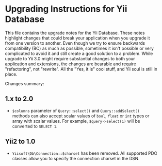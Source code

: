 # Upgrading Instructions for Yii Database

This file contains the upgrade notes for the Yii Database.
These notes highlight changes that could break your application when you upgrade it from one version to another.
Even though we try to ensure backwards compatibility (BC) as much as possible, sometimes
it isn't possible or very complicated to avoid it and still create a good solution to
a problem. While upgrade to Yii 3.0 might require substantial changes to both your application and extensions,
the changes are bearable and require "refactoring", not "rewrite".
All the "Yes, it is" cool stuff, and Yii soul is still in place.

Changes summary:

## 1.x to 2.0
* `$columns` parameter of `Query::select()` and `Query::addSelect()` methods can also accept scalar values of `bool`, 
  `float` or `int` types or array with scalar values. For example, `$query->select(1)` will be converted to `SELECT 1`.

## Yii2 to 1.0
* `Yiisoft\Db\Connection::$charset` has been removed. All supported PDO classes allow you to specify the connection
  charset in the DSN.
